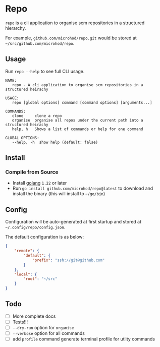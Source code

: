 # Repo

`repo` is a cli application to organise scm repositories in a structured hierarchy.

For example, `github.com/microhod/repo.git` would be stored at `~/src/github.com/microhod/repo`.

## Usage

Run `repo --help` to see full CLI usage.

```
NAME:
   repo - A cli application to organise scm repositories in a structured heirachy

USAGE:
   repo [global options] command [command options] [arguments...]

COMMANDS:
   clone     clone a repo
   organise  organise all repos under the current path into a structured heirachy
   help, h   Shows a list of commands or help for one command

GLOBAL OPTIONS:
   --help, -h  show help (default: false)
```

## Install

### Compile from Source

* Install [golang](https://golang.org/doc/install) `1.22` or later
* Run `go install github.com/microhod/repo@latest` to download and install the binary (this will install to `~/go/bin`)

## Config

Configuration will be auto-generated at first startup and stored at `~/.config/repo/config.json`.

The default configuration is as below:

```json
{
    "remote": {
        "default": {
            "prefix": "ssh://git@github.com"
        }
    },
    "local": {
        "root": "~/src"
    }
}
```

## Todo

- [ ] More complete docs
- [ ] Tests!!!
- [ ] `--dry-run` option for `organise`
- [ ] `--verbose` option for all commands
- [ ] add `profile` command generate terminal profile for utlity commands
